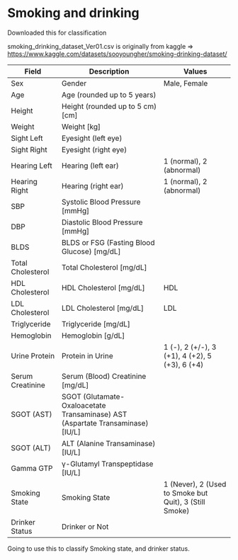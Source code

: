 # Smoking and drinking

Downloaded this for classification

smoking_drinking_dataset_Ver01.csv is originally from kaggle => https://www.kaggle.com/datasets/sooyoungher/smoking-drinking-dataset/

| Field            | Description                                | Values                                |
|------------------|--------------------------------------------|---------------------------------------|
| Sex              | Gender                                     | Male, Female                          |
| Age              | Age (rounded up to 5 years)               |                                       |
| Height           | Height (rounded up to 5 cm) [cm]         |                                       |
| Weight           | Weight [kg]                               |                                       |
| Sight Left       | Eyesight (left eye)                       |                                       |
| Sight Right      | Eyesight (right eye)                      |                                       |
| Hearing Left     | Hearing (left ear)                       | 1 (normal), 2 (abnormal)              |
| Hearing Right    | Hearing (right ear)                      | 1 (normal), 2 (abnormal)              |
| SBP              | Systolic Blood Pressure [mmHg]           |                                       |
| DBP              | Diastolic Blood Pressure [mmHg]          |                                       |
| BLDS             | BLDS or FSG (Fasting Blood Glucose) [mg/dL] |                                   |
| Total Cholesterol | Total Cholesterol [mg/dL]               |                                       |
| HDL Cholesterol  | HDL Cholesterol [mg/dL]                 | HDL                                   |
| LDL Cholesterol  | LDL Cholesterol [mg/dL]                 | LDL                                   |
| Triglyceride     | Triglyceride [mg/dL]                     |                                       |
| Hemoglobin       | Hemoglobin [g/dL]                        |                                       |
| Urine Protein    | Protein in Urine                         | 1 (-), 2 (+/-), 3 (+1), 4 (+2), 5 (+3), 6 (+4) |
| Serum Creatinine | Serum (Blood) Creatinine [mg/dL]         |                                       |
| SGOT (AST)       | SGOT (Glutamate-Oxaloacetate Transaminase) AST (Aspartate Transaminase) [IU/L] | |
| SGOT (ALT)       | ALT (Alanine Transaminase) [IU/L]         |                                       |
| Gamma GTP        | γ-Glutamyl Transpeptidase [IU/L]         |                                       |
| Smoking State    | Smoking State                             | 1 (Never), 2 (Used to Smoke but Quit), 3 (Still Smoke) |
| Drinker Status   | Drinker or Not                            |                                       |

Going to use this to classify Smoking state, and drinker status.